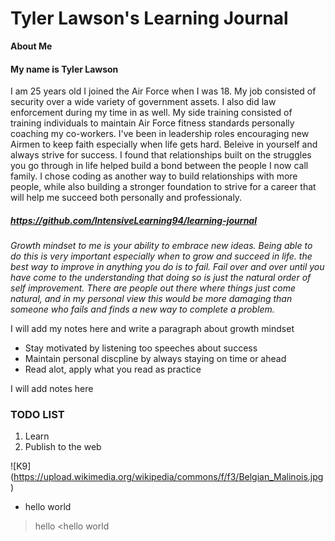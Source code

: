 # Tyler Lawson's Learning Journal

**About Me**

#### My name is Tyler Lawson 
I am 25 years old I joined the Air Force when I was 18. My job consisted of security over a wide variety of government assets. I also did law enforcement during my time in as well. My side training consisted of training individuals to maintain Air Force fitness standards personally coaching my co-workers. I've been in leadership roles encouraging new Airmen to keep faith especially when life gets hard. Beleive in yourself and always strive for success. I found that relationships built on the struggles you go through in life helped build a bond between the people I now call family. I chose coding as another way to build relationships with more people, while also building a stronger foundation to strive for a career that will help me succeed both personally and professionaly.


##### https://github.com/IntensiveLearning94/learning-journal 

*Growth mindset to me is your ability to embrace new ideas. Being able to do this is very important especially when to grow and succeed in life. the best way to improve in anything you do is to fail. Fail over and over until you have come to the understanding that doing so is just the natural order of self improvement. There are people out there where things just come natural, and in my personal view this would be more damaging than someone who fails and finds a new way to complete a problem.*

I will add my notes here and write a paragraph about growth mindset
- Stay motivated by listening too speeches about success
- Maintain personal discpline by always staying on time or ahead
- Read alot, apply what you read as practice

I will add notes here

### TODO LIST
1. Learn 
2. Publish to the web

![K9] (https://upload.wikimedia.org/wikipedia/commons/f/f3/Belgian_Malinois.jpg) 

* hello world

>hello
<hello world
